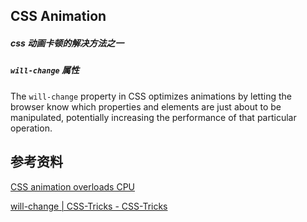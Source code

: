 ## CSS Animation

##### css 动画卡顿的解决方法之一

##### `will-change` 属性

The `will-change` property in CSS optimizes animations by letting the browser know which properties and elements are just about to be manipulated, potentially increasing the performance of that particular operation.



## 参考资料

[CSS animation overloads CPU](https://stackoverflow.com/questions/35533836/css-animation-overloads-cpu)

[will-change | CSS-Tricks - CSS-Tricks](https://css-tricks.com/almanac/properties/w/will-change/)

